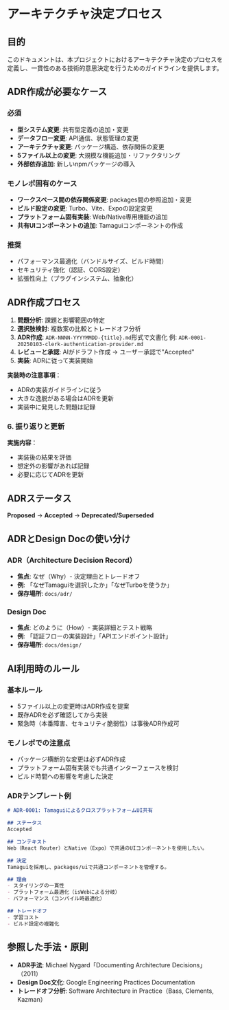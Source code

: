 <!--
Based on ai-coding-project-boilerplate by Shinsuke Kagawa
https://github.com/shinpr/ai-coding-project-boilerplate
-->

# アーキテクチャ決定プロセス

## 目的

このドキュメントは、本プロジェクトにおけるアーキテクチャ決定のプロセスを定義し、一貫性のある技術的意思決定を行うためのガイドラインを提供します。

## ADR作成が必要なケース

### 必須
- **型システム変更**: 共有型定義の追加・変更
- **データフロー変更**: API通信、状態管理の変更
- **アーキテクチャ変更**: パッケージ構造、依存関係の変更
- **5ファイル以上の変更**: 大規模な機能追加・リファクタリング
- **外部依存追加**: 新しいnpmパッケージの導入

### モノレポ固有のケース
- **ワークスペース間の依存関係変更**: packages間の参照追加・変更
- **ビルド設定の変更**: Turbo、Vite、Expoの設定変更
- **プラットフォーム固有実装**: Web/Native専用機能の追加
- **共有UIコンポーネントの追加**: Tamaguiコンポーネントの作成

### 推奨
- パフォーマンス最適化（バンドルサイズ、ビルド時間）
- セキュリティ強化（認証、CORS設定）
- 拡張性向上（プラグインシステム、抽象化）

## ADR作成プロセス

1. **問題分析**: 課題と影響範囲の特定
2. **選択肢検討**: 複数案の比較とトレードオフ分析
3. **ADR作成**: `ADR-NNNN-YYYYMMDD-{title}.md`形式で文書化
   例: `ADR-0001-20250103-clerk-authentication-provider.md`
4. **レビューと承認**: AIがドラフト作成 → ユーザー承認で"Accepted"
5. **実装**: ADRに従って実装開始

**実装時の注意事項**：
- ADRの実装ガイドラインに従う
- 大きな逸脱がある場合はADRを更新
- 実装中に発見した問題は記録

### 6. 振り返りと更新

**実施内容**：
- 実装後の結果を評価
- 想定外の影響があれば記録
- 必要に応じてADRを更新

## ADRステータス

**Proposed** → **Accepted** → **Deprecated/Superseded**

## ADRとDesign Docの使い分け

### ADR（Architecture Decision Record）
- **焦点**: なぜ（Why）- 決定理由とトレードオフ
- **例**: 「なぜTamaguiを選択したか」「なぜTurboを使うか」
- **保存場所**: `docs/adr/`

### Design Doc
- **焦点**: どのように（How）- 実装詳細とテスト戦略
- **例**: 「認証フローの実装設計」「APIエンドポイント設計」
- **保存場所**: `docs/design/`

## AI利用時のルール

### 基本ルール
- 5ファイル以上の変更時はADR作成を提案
- 既存ADRを必ず確認してから実装
- 緊急時（本番障害、セキュリティ脆弱性）は事後ADR作成可

### モノレポでの注意点
- パッケージ横断的な変更は必ずADR作成
- プラットフォーム固有実装でも共通インターフェースを検討
- ビルド時間への影響を考慮した決定

### ADRテンプレート例
```markdown
# ADR-0001: TamaguiによるクロスプラットフォームUI共有

## ステータス
Accepted

## コンテキスト
Web（React Router）とNative（Expo）で共通のUIコンポーネントを使用したい。

## 決定
Tamaguiを採用し、packages/uiで共通コンポーネントを管理する。

## 理由
- スタイリングの一貫性
- プラットフォーム最適化（isWebによる分岐）
- パフォーマンス（コンパイル時最適化）

## トレードオフ
- 学習コスト
- ビルド設定の複雑化
```

## 参照した手法・原則
- **ADR手法**: Michael Nygard「Documenting Architecture Decisions」（2011）
- **Design Doc文化**: Google Engineering Practices Documentation
- **トレードオフ分析**: Software Architecture in Practice（Bass, Clements, Kazman）
